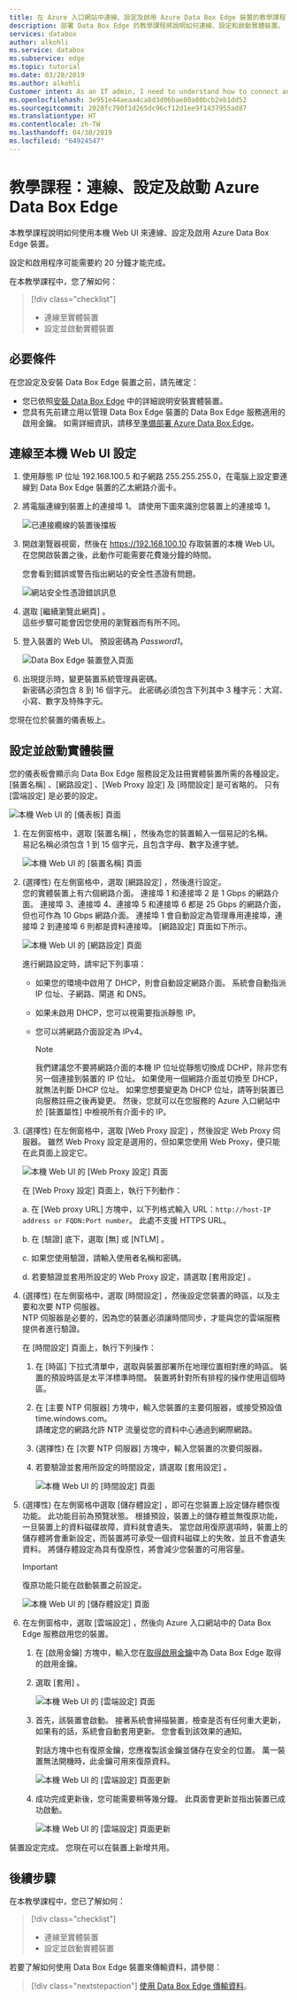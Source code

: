 ```yaml
---
title: 在 Azure 入口網站中連線、設定及啟用 Azure Data Box Edge 裝置的教學課程 | Microsoft Docs
description: 部署 Data Box Edge 的教學課程將說明如何連線、設定和啟動實體裝置。
services: databox
author: alkohli
ms.service: databox
ms.subservice: edge
ms.topic: tutorial
ms.date: 03/28/2019
ms.author: alkohli
Customer intent: As an IT admin, I need to understand how to connect and activate Data Box Edge so I can use it to transfer data to Azure.
ms.openlocfilehash: 3e951e44aeaa4ca8d3d06bae80a80bcb2eb1dd52
ms.sourcegitcommit: 2028fc790f1d265dc96cf12d1ee9f1437955ad87
ms.translationtype: HT
ms.contentlocale: zh-TW
ms.lasthandoff: 04/30/2019
ms.locfileid: "64924547"
---
```

# <a name="tutorial-connect-set-up-and-activate-azure-data-box-edge"></a>教學課程：連線、設定及啟動 Azure Data Box Edge 

本教學課程說明如何使用本機 Web UI 來連線、設定及啟用 Azure Data Box Edge 裝置。

設定和啟用程序可能需要約 20 分鐘才能完成。

在本教學課程中，您了解如何：

> [!div class="checklist"]
> * 連線至實體裝置
> * 設定並啟動實體裝置

## <a name="prerequisites"></a>必要條件

在您設定及安裝 Data Box Edge 裝置之前，請先確定：

* 您已依照[安裝 Data Box Edge](data-box-edge-deploy-install.md) 中的詳細說明安裝實體裝置。
* 您具有先前建立用以管理 Data Box Edge 裝置的 Data Box Edge 服務適用的啟用金鑰。 如需詳細資訊，請移至[準備部署 Azure Data Box Edge](data-box-edge-deploy-prep.md)。

## <a name="connect-to-the-local-web-ui-setup"></a>連線至本機 Web UI 設定 

1. 使用靜態 IP 位址 192.168.100.5 和子網路 255.255.255.0，在電腦上設定要連線到 Data Box Edge 裝置的乙太網路介面卡。

2. 將電腦連線到裝置上的連接埠 1。 請使用下圖來識別您裝置上的連接埠 1。

    ![已連接纜線的裝置後擋板](./media/data-box-edge-deploy-install/backplane-cabled.png)


3. 開啟瀏覽器視窗，然後在 https://192.168.100.10 存取裝置的本機 Web UI。  
    在您開啟裝置之後，此動作可能需要花費幾分鐘的時間。 

    您會看到錯誤或警告指出網站的安全性憑證有問題。 
   
    ![網站安全性憑證錯誤訊息](./media/data-box-edge-deploy-connect-setup-activate/image2.png)

4. 選取 [繼續瀏覽此網頁]  。  
    這些步驟可能會因您使用的瀏覽器而有所不同。

5. 登入裝置的 Web UI。 預設密碼為 *Password1*。 
   
    ![Data Box Edge 裝置登入頁面](./media/data-box-edge-deploy-connect-setup-activate/image3.png)

6. 出現提示時，變更裝置系統管理員密碼。  
    新密碼必須包含 8 到 16 個字元。 此密碼必須包含下列其中 3 種字元：大寫、小寫、數字及特殊字元。

您現在位於裝置的儀表板上。

## <a name="set-up-and-activate-the-physical-device"></a>設定並啟動實體裝置
 
您的儀表板會顯示向 Data Box Edge 服務設定及註冊實體裝置所需的各種設定。 [裝置名稱]  、[網路設定]  、[Web Proxy 設定]  及 [時間設定]  是可省略的。 只有 [雲端設定]  是必要的設定。
   
![本機 Web UI 的 [儀表板] 頁面](./media/data-box-edge-deploy-connect-setup-activate/set-up-activate-1.png)

1. 在左側窗格中，選取 [裝置名稱]  ，然後為您的裝置輸入一個易記的名稱。  
    易記名稱必須包含 1 到 15 個字元，且包含字母、數字及連字號。

    ![本機 Web UI 的 [裝置名稱] 頁面](./media/data-box-edge-deploy-connect-setup-activate/set-up-activate-2.png)

2. (選擇性) 在左側窗格中，選取 [網路設定]  ，然後進行設定。  
    您的實體裝置上有六個網路介面。 連接埠 1 和連接埠 2 是 1 Gbps 的網路介面。 連接埠 3、連接埠 4、連接埠 5 和連接埠 6 都是 25 Gbps 的網路介面，但也可作為 10 Gbps 網路介面。 連接埠 1 會自動設定為管理專用連接埠，連接埠 2 到連接埠 6 則都是資料連接埠。 [網路設定]  頁面如下所示。
    
    ![本機 Web UI 的 [網路設定] 頁面](./media/data-box-edge-deploy-connect-setup-activate/set-up-activate-3.png)
   
    進行網路設定時，請牢記下列事項：

   - 如果您的環境中啟用了 DHCP，則會自動設定網路介面。 系統會自動指派 IP 位址、子網路、閘道 和 DNS。
   - 如果未啟用 DHCP，您可以視需要指派靜態 IP。
   - 您可以將網路介面設定為 IPv4。

     >[!NOTE] 
     > 我們建議您不要將網路介面的本機 IP 位址從靜態切換成 DCHP，除非您有另一個連接到裝置的 IP 位址。 如果使用一個網路介面並切換至 DHCP，就無法判斷 DHCP 位址。 如果您想要變更為 DHCP 位址，請等到裝置已向服務註冊之後再變更。 然後，您就可以在您服務的 Azure 入口網站中於 [裝置屬性]  中檢視所有介面卡的 IP。

3. (選擇性) 在左側窗格中，選取 [Web Proxy 設定]  ，然後設定 Web Proxy 伺服器。 雖然 Web Proxy 設定是選用的，但如果您使用 Web Proxy，便只能在此頁面上設定它。
   
   ![本機 Web UI 的 [Web Proxy 設定] 頁面](./media/data-box-edge-deploy-connect-setup-activate/set-up-activate-4.png)
   
   在 [Web Proxy 設定]  頁面上，執行下列動作：
   
   a. 在 [Web proxy URL]  方塊中，以下列格式輸入 URL：`http://host-IP address or FQDN:Port number`。 此處不支援 HTTPS URL。

   b. 在 [驗證]  底下，選取 [無]  或 [NTLM]  。

   c. 如果您使用驗證，請輸入使用者名稱和密碼。

   d. 若要驗證並套用所設定的 Web Proxy 設定，請選取 [套用設定]  。

4. (選擇性) 在左側窗格中，選取 [時間設定]  ，然後設定您裝置的時區，以及主要和次要 NTP 伺服器。  
    NTP 伺服器是必要的，因為您的裝置必須讓時間同步，才能與您的雲端服務提供者進行驗證。
       
    在 [時間設定]  頁面上，執行下列操作：
    
    1. 在 [時區]  下拉式清單中，選取與裝置部署所在地理位置相對應的時區。
        裝置的預設時區是太平洋標準時間。 裝置將針對所有排程的操作使用這個時區。

    2. 在 [主要 NTP 伺服器]  方塊中，輸入您裝置的主要伺服器，或接受預設值 time.windows.com。  
        請確定您的網路允許 NTP 流量從您的資料中心通過到網際網路。

    3. (選擇性) 在 [次要 NTP 伺服器]  方塊中，輸入您裝置的次要伺服器。

    4. 若要驗證並套用所設定的時間設定，請選取 [套用設定]  。

        ![本機 Web UI 的 [時間設定] 頁面](./media/data-box-edge-deploy-connect-setup-activate/set-up-activate-5.png)

5. (選擇性) 在左側窗格中選取 [儲存體設定]  ，即可在您裝置上設定儲存體恢復功能。 此功能目前為預覽狀態。 根據預設，裝置上的儲存體並無復原功能，一旦裝置上的資料磁碟故障，資料就會遺失。 當您啟用復原選項時，裝置上的儲存體將會重新設定，而裝置將可承受一個資料磁碟上的失敗，並且不會遺失資料。 將儲存體設定為具有復原性，將會減少您裝置的可用容量。

    > [!IMPORTANT] 
    > 復原功能只能在啟動裝置之前設定。 

    ![本機 Web UI 的 [儲存體設定] 頁面](./media/data-box-edge-deploy-connect-setup-activate/storage-settings.png)

6. 在左側窗格中，選取 [雲端設定]  ，然後向 Azure 入口網站中的 Data Box Edge 服務啟用您的裝置。
    
    1. 在 [啟用金鑰]  方塊中，輸入您在[取得啟用金鑰](data-box-edge-deploy-prep.md#get-the-activation-key)中為 Data Box Edge 取得的啟用金鑰。
    2. 選取 [套用]  。
       
        ![本機 Web UI 的 [雲端設定] 頁面](./media/data-box-edge-deploy-connect-setup-activate/set-up-activate-6.png)

    3. 首先，該裝置會啟動。 接著系統會掃描裝置，檢查是否有任何重大更新，如果有的話，系統會自動套用更新。 您會看到該效果的通知。

        對話方塊中也有復原金鑰，您應複製該金鑰並儲存在安全的位置。 萬一裝置無法開機時，此金鑰可用來復原資料。

        ![本機 Web UI 的 [雲端設定] 頁面更新](./media/data-box-edge-deploy-connect-setup-activate/set-up-activate-7.png)

    4. 成功完成更新後，您可能需要稍等幾分鐘。 此頁面會更新並指出裝置已成功啟動。

        ![本機 Web UI 的 [雲端設定] 頁面更新](./media/data-box-edge-deploy-connect-setup-activate/set-up-activate-8.png)

裝置設定完成。 您現在可以在裝置上新增共用。

## <a name="next-steps"></a>後續步驟

在本教學課程中，您已了解如何：

> [!div class="checklist"]
> * 連線至實體裝置
> * 設定並啟動實體裝置

若要了解如何使用 Data Box Edge 裝置來傳輸資料，請參閱：

> [!div class="nextstepaction"]
> [使用 Data Box Edge 傳輸資料](./data-box-edge-deploy-add-shares.md)。
